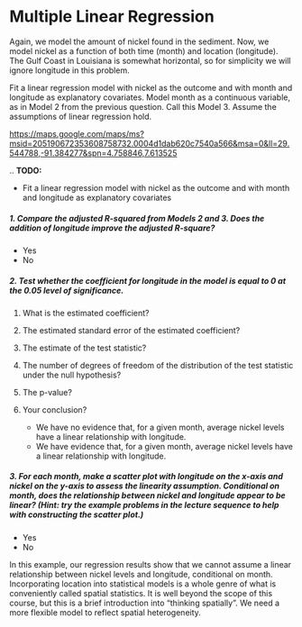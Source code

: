 #  Multiple Linear Regression #
Again, we model the amount of nickel found in the sediment. Now, we model nickel as a function of both time (month) and location (longitude). The Gulf Coast in Louisiana is somewhat horizontal, so for simplicity we will ignore  longitude in this problem.  
  
Fit a linear regression model with nickel as the outcome and with month and longitude as explanatory covariates. Model month as a continuous variable, as in Model 2 from the previous question. Call this Model 3. Assume the assumptions of linear regression hold.   
  
https://maps.google.com/maps/ms?msid=205190672353608758732.0004d1dab620c7540a566&msa=0&ll=29.544788,-91.384277&spn=4.758846,7.613525  
  
..
**TODO:**
* Fit a linear regression model with nickel as the outcome and with month and longitude as explanatory covariates


##### 1. Compare the adjusted R-squared from Models 2 and 3. Does the addition of longitude improve the adjusted R-square? #####
* Yes
* No 

##### 2. Test whether the coefficient for longitude in the model is equal to 0 at the 0.05 level of significance. #####

1. What is the estimated coefficient? 

2. The estimated standard error of the estimated coefficient?

3. The estimate of the test statistic?

4. The number of degrees of freedom of the distribution of the test statistic under the null hypothesis? 

5. The p-value?

6. Your conclusion?
	- We have no evidence that, for a given month, average nickel levels have a linear relationship with longitude. 
	- We have evidence that, for a given month, average nickel levels have a linear relationship with longitude. 


##### 3. For each month, make a scatter plot with longitude on the x-axis and nickel on the y-axis to assess the linearity assumption. Conditional on month, does the relationship between nickel and longitude appear to be linear? (Hint: try the example problems in the lecture sequence to help with constructing the scatter plot.) #####
* Yes
* No 

In this example, our regression results show that we cannot assume a linear relationship between nickel levels and longitude, conditional on month. Incorporating location into statistical models is a whole genre of what is conveniently called spatial statistics. It is well beyond the scope of this course, but this is a brief introduction into “thinking spatially”. We need a more flexible model to reflect spatial heterogeneity.
